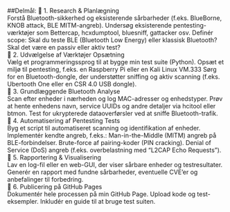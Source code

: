 ##Delmål: 
🔹 1. Research & Planlægning  
Forstå Bluetooth-sikkerhed og eksisterende sårbarheder (f.eks. BlueBorne, KNOB attack, BLE MITM-angreb). Undersøg eksisterende pentesting-værktøjer som Bettercap, hcxdumptool, bluesniff, gattacker osv. Definér scope: Skal du teste BLE (Bluetooth Low Energy) eller klassisk Bluetooth? Skal det være en passiv eller aktiv test?  
🔹 2. Udvælgelse af Værktøjer Opsætning   
Vælg et programmeringssprog til at bygge min test suite (Python). Opsæt et miljø til pentesting, f.eks. en Raspberry Pi eller en Kali Linux VM.333 Sørg for en Bluetooth-dongle, der understøtter sniffing og aktiv scanning (f.eks. Ubertooth One eller en CSR 4.0 USB dongle).  
🔹 3. Grundlæggende Bluetooth Analyse  
Scan efter enheder i nærheden og log MAC-adresser og enhedstyper. Prøv at hente enhedens navn, service UUIDs og andre detaljer via hcitool eller btmon. Test for ukrypterede dataoverførsler ved at sniffe Bluetooth-trafik.  
🔹 4. Automatisering af Pentesting Tests  
Byg et script til automatiseret scanning og identifikation af enheder. Implementér kendte angreb, f.eks.: Man-in-the-Middle (MITM) angreb på BLE-forbindelser. Brute-force af pairing-koder (PIN cracking). Denial of Service (DoS) angreb (f.eks. overbelastning med “L2CAP Echo Requests”).  
🔹 5. Rapportering & Visualisering  
Lav en log-fil eller en web-GUI, der viser sårbare enheder og testresultater. Generér en rapport med fundne sårbarheder, eventuelle CVE’er og anbefalinger til forbedring.  
🔹 6. Publicering på GitHub Pages  
Dokumentér hele processen på min GitHub Page. Upload kode og test-eksempler. Inkludér en guide til at bruge test suiten.  
